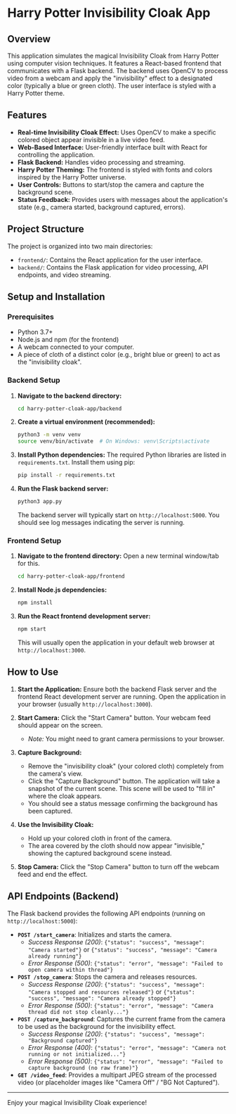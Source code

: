 # Harry Potter Invisibility Cloak App

## Overview

This application simulates the magical Invisibility Cloak from Harry Potter using computer vision techniques. It features a React-based frontend that communicates with a Flask backend. The backend uses OpenCV to process video from a webcam and apply the "invisibility" effect to a designated color (typically a blue or green cloth). The user interface is styled with a Harry Potter theme.

## Features

*   **Real-time Invisibility Cloak Effect:** Uses OpenCV to make a specific colored object appear invisible in a live video feed.
*   **Web-Based Interface:** User-friendly interface built with React for controlling the application.
*   **Flask Backend:** Handles video processing and streaming.
*   **Harry Potter Theming:** The frontend is styled with fonts and colors inspired by the Harry Potter universe.
*   **User Controls:** Buttons to start/stop the camera and capture the background scene.
*   **Status Feedback:** Provides users with messages about the application's state (e.g., camera started, background captured, errors).

## Project Structure

The project is organized into two main directories:

*   `frontend/`: Contains the React application for the user interface.
*   `backend/`: Contains the Flask application for video processing, API endpoints, and video streaming.

## Setup and Installation

### Prerequisites

*   Python 3.7+
*   Node.js and npm (for the frontend)
*   A webcam connected to your computer.
*   A piece of cloth of a distinct color (e.g., bright blue or green) to act as the "invisibility cloak".

### Backend Setup

1.  **Navigate to the backend directory:**
    ```bash
    cd harry-potter-cloak-app/backend
    ```

2.  **Create a virtual environment (recommended):**
    ```bash
    python3 -m venv venv
    source venv/bin/activate  # On Windows: venv\Scripts\activate
    ```

3.  **Install Python dependencies:**
    The required Python libraries are listed in `requirements.txt`. Install them using pip:
    ```bash
    pip install -r requirements.txt
    ```

4.  **Run the Flask backend server:**
    ```bash
    python3 app.py
    ```
    The backend server will typically start on `http://localhost:5000`. You should see log messages indicating the server is running.

### Frontend Setup

1.  **Navigate to the frontend directory:**
    Open a new terminal window/tab for this.
    ```bash
    cd harry-potter-cloak-app/frontend
    ```

2.  **Install Node.js dependencies:**
    ```bash
    npm install
    ```

3.  **Run the React frontend development server:**
    ```bash
    npm start
    ```
    This will usually open the application in your default web browser at `http://localhost:3000`.

## How to Use

1.  **Start the Application:** Ensure both the backend Flask server and the frontend React development server are running. Open the application in your browser (usually `http://localhost:3000`).

2.  **Start Camera:** Click the "Start Camera" button. Your webcam feed should appear on the screen.
    *   _Note:_ You might need to grant camera permissions to your browser.

3.  **Capture Background:**
    *   Remove the "invisibility cloak" (your colored cloth) completely from the camera's view.
    *   Click the "Capture Background" button. The application will take a snapshot of the current scene. This scene will be used to "fill in" where the cloak appears.
    *   You should see a status message confirming the background has been captured.

4.  **Use the Invisibility Cloak:**
    *   Hold up your colored cloth in front of the camera.
    *   The area covered by the cloth should now appear "invisible," showing the captured background scene instead.

5.  **Stop Camera:** Click the "Stop Camera" button to turn off the webcam feed and end the effect.

## API Endpoints (Backend)

The Flask backend provides the following API endpoints (running on `http://localhost:5000`):

*   **`POST /start_camera`**: Initializes and starts the camera.
    *   *Success Response (200)*: `{"status": "success", "message": "Camera started"}` or `{"status": "success", "message": "Camera already running"}`
    *   *Error Response (500)*: `{"status": "error", "message": "Failed to open camera within thread"}`
*   **`POST /stop_camera`**: Stops the camera and releases resources.
    *   *Success Response (200)*: `{"status": "success", "message": "Camera stopped and resources released"}` or `{"status": "success", "message": "Camera already stopped"}`
    *   *Error Response (500)*: `{"status": "error", "message": "Camera thread did not stop cleanly..."}`
*   **`POST /capture_background`**: Captures the current frame from the camera to be used as the background for the invisibility effect.
    *   *Success Response (200)*: `{"status": "success", "message": "Background captured"}`
    *   *Error Response (400)*: `{"status": "error", "message": "Camera not running or not initialized..."}`
    *   *Error Response (500)*: `{"status": "error", "message": "Failed to capture background (no raw frame)"}`
*   **`GET /video_feed`**: Provides a multipart JPEG stream of the processed video (or placeholder images like "Camera Off" / "BG Not Captured").

---
Enjoy your magical Invisibility Cloak experience!
